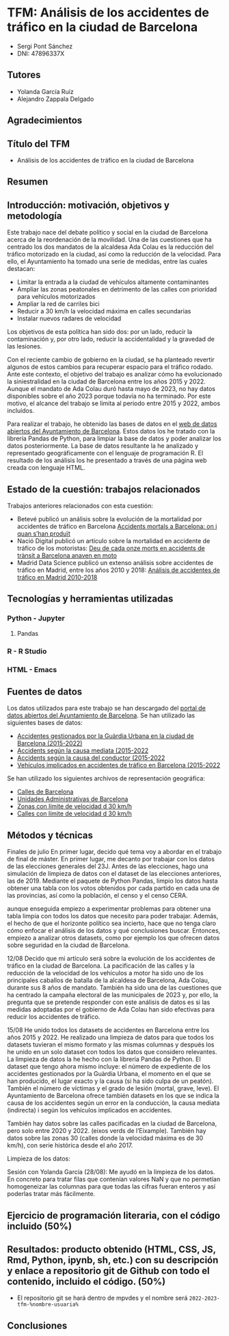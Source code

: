 # TFM: Análisis de los accidentes de tráfico en la ciudad de Barcelona

- Sergi Pont Sánchez
- DNI: 47896337X

## Tutores

- Yolanda García Ruíz
- Alejandro Zappala Delgado

## Agradecimientos


## Título del TFM

-  Análisis de los accidentes de tráfico en la ciudad de Barcelona

## Resumen


## Introducción: motivación, objetivos y metodología

Este trabajo nace del debate político y social en la ciudad de Barcelona acerca de la reordenación de la movilidad. Una de las cuestiones que ha centrado los dos mandatos de la alcaldesa Ada Colau es la reducción del tráfico motorizado en la ciudad, así como la reducción de la velocidad. Para ello, el Ayuntamiento ha tomado una serie de medidas, entre las cuales destacan:
- Limitar la entrada a la ciudad de vehículos altamente contaminantes
- Ampliar las zonas peatonales en detrimento de las calles con prioridad para vehículos motorizados
- Ampliar la red de carriles bici
- Reducir a 30 km/h la velocidad máxima en calles secundarias
- Instalar nuevos radares de velocidad

Los objetivos de esta política han sido dos: por un lado, reducir la contaminación y, por otro lado, reducir la accidentalidad y la gravedad de las lesiones.

Con el reciente cambio de gobierno en la ciudad, se ha planteado revertir algunos de estos cambios para recuperar espacio para el tráfico rodado. Ante este contexto, el objetivo del trabajo es analizar cómo ha evolucionado la siniestralidad en la ciudad de Barcelona entre los años 2015 y 2022. Aunque el mandato de Ada Colau duró hasta mayo de 2023, no hay datos disponibles sobre el año 2023 porque todavía no ha terminado. Por este motivo, el alcance del trabajo se limita al periodo entre 2015 y 2022, ambos incluídos.

Para realizar el trabajo, he obtenido las bases de datos en el [web de datos abiertos del Ayuntamiento de Barcelona](https://opendata-ajuntament.barcelona.cat/es). Estos datos los he tratado con la librería Pandas de Python, para limpiar la base de datos y poder analizar los datos posteriormente. La base de datos resultante la he analizado y representado geográficamente con el lenguaje de programación R. El resultado de los análisis los he presentado a través de una página web creada con lenguaje HTML.

## Estado de la cuestión: trabajos relacionados

Trabajos anteriores relacionados con esta cuestión:

- Betevé publicó un análisis sobre la evolución de la mortalidad por accidentes de tráfico en Barcelona [Accidents mortals a Barcelona: on i quan s’han produït](https://beteve.cat/mobilitat/victimes-mortals-accident-transit-barcelona/)
- Nació Digital publicó un artículo sobre la mortalidad en accidente de tráfico de los motoristas: [Deu de cada onze morts en accidents de trànsit a Barcelona anaven en moto](https://www.naciodigital.cat/noticia/236790/deu-onze-morts-accidents-barcelona-moto)
- Madrid Data Science publicó un extenso análisis sobre accidentes de tráfico en Madrid, entre los años 2010 y 2018: [Análisis de accidentes de tráfico en Madrid 2010-2018](https://madridatascience.com/)

## Tecnologías y herramientas utilizadas

### Python - Jupyter
1. Pandas

### R - R Studio

### HTML - Emacs

## Fuentes de datos
Los datos utilizados para este trabajo se han descargado del [portal de datos abiertos del Ayuntamiento de Barcelona](https://opendata-ajuntament.barcelona.cat/es).
Se han utilizado las siguientes bases de datos:
- [Accidentes gestionados por la Guàrdia Urbana en la ciudad de Barcelona (2015-2022)](https://opendata-ajuntament.barcelona.cat/data/ca/dataset/accidents-gu-bcn)
- [Accidents según la causa mediata (2015-2022](https://opendata-ajuntament.barcelona.cat/data/ca/dataset/accidents-causes-gu-bcn)
- [Accidents según la causa del conductor (2015-2022](https://opendata-ajuntament.barcelona.cat/data/ca/dataset/accidents_causa_conductor_gu_bcn)
- [Vehículos implicados en accidentes de tráfico en Barcelona (2015-2022](https://opendata-ajuntament.barcelona.cat/data/ca/dataset/accidents-vehicles-gu-bcn)

Se han utilizado los siguientes archivos de representación geográfica:
- [Calles de Barcelona](https://opendata-ajuntament.barcelona.cat/data/ca/dataset/carrerer)
- [Unidades Administrativas de Barcelona](https://opendata-ajuntament.barcelona.cat/data/ca/dataset/20170706-districtes-barris)
- [Zonas con límite de velocidad d 30 km/h](https://opendata-ajuntament.barcelona.cat/data/ca/dataset/zones30-carrers)
- [Calles con límite de velocidad d 30 km/h](https://opendata-ajuntament.barcelona.cat/data/es/dataset/carrers-30-bcn)

## Métodos y técnicas

Finales de julio
En primer lugar, decido qué tema voy a abordar en el trabajo de final de máster.
En primer lugar, me decanto por trabajar con los datos de las elecciones generales del 23J.
Antes de las elecciones, hago una simulación de limpieza de datos con el dataset de las elecciones anteriores, las de 2019. Mediante el paquete de Python Pandas, limpio los datos hasta obtener una tabla con los votos obtenidos por cada partido en cada una de las provincias, así como la población, el censo y el censo CERA.

aunque enseguida empiezo a experimentar problemas para obtener una tabla limpia con todos los datos que necesito para poder trabajar. Además, el hecho de que el horizonte político sea incierto, hace que no tenga claro cómo enfocar el análisis de los datos y qué conclusiones buscar.
Entonces, empiezo a analizar otros datasets, como por ejemplo los que ofrecen datos sobre seguridad en la ciudad de Barcelona.

12/08
Decido que mi artículo será sobre la evolución de los accidentes de tráfico en la ciudad de Barcelona. La pacificación de las calles y la reducción de la velocidad de los vehículos a motor ha sido uno de los principales caballos de batalla de la alcaldesa de Barcelona, Ada Colau, durante sus 8 años de mandato.
También ha sido una de las cuestiones que ha centrado la campaña electoral de las municipales de 2023 y, por ello, la pregunta que se pretende responder con este análisis de datos es si las medidas adoptadas por el gobierno de Ada Colau han sido efectivas para reducir los accidentes de tráfico.

15/08
He unido todos los datasets de accidentes en Barcelona entre los años 2015 y 2022. He realizado una limpieza de datos para que todos los datasets tuvieran el mismo formato y las mismas columnas y después los he unido en un solo dataset con todos los datos que considero relevantes.
La limpieza de datos la he hecho con la librería Pandas de Python.
El dataset que tengo ahora mismo incluye: el número de expediente de los accidentes gestionados por la Guàrdia Urbana, el momento en el que se han producido, el lugar exacto y la causa (si ha sido culpa de un peatón). También el número de víctimas y el grado de lesión (mortal, grave, leve).
El Ayuntamiento de Barcelona ofrece también datasets en los que se indica la causa de los accidentes según un error en la conducción, la causa mediata (indirecta) i según los vehículos implicados en accidentes.

También hay datos sobre las calles pacificadas en la ciudad de Barcelona, pero solo entre 2020 y 2022. (eixos verds de l’Eixample).
También hay datos sobre las zonas 30 (calles donde la velocidad máxima es de 30 km/h), con serie histórica desde el año 2017.

Limpieza de los datos:

Sesión con Yolanda García (28/08): Me ayudó en la limpieza de los datos. En concreto para tratar filas que contenían valores NaN y que no permetían homogeneizar las columnas para que todas las cifras fueran enteros y así poderlas tratar más fácilmente.


## Ejercicio de programación literaria, con el código incluido (50%)


## Resultados: producto obtenido (HTML, CSS, JS, Rmd, Python, ipynb, sh, etc.) con su descripción y enlace a repositorio git de Github con todo el contenido, incluido el código. (50%)
- El repositorio git se hará dentro de mpvdes y el nombre será `2022-2023-tfm-%nombre-usuaria%`


## Conclusiones